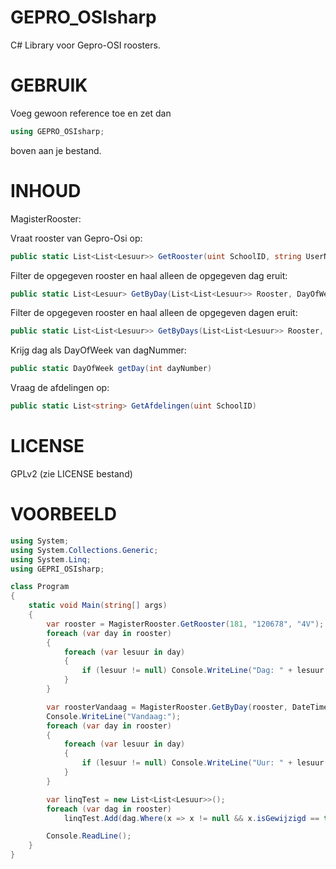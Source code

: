 GEPRO_OSIsharp
==============

C# Library voor Gepro-OSI roosters.

GEBRUIK
==============
Voeg gewoon reference toe en zet dan
```csharp
using GEPRO_OSIsharp;
```
boven aan je bestand.

INHOUD
==============
MagisterRooster:

Vraat rooster van Gepro-Osi op:
```csharp
public static List<List<Lesuur>> GetRooster(uint SchoolID, string UserName, string Afdeling)
```
Filter de opgegeven rooster en haal alleen de opgegeven dag eruit:
```csharp
public static List<Lesuur> GetByDay(List<List<Lesuur>> Rooster, DayOfWeek Dag)
```
Filter de opgegeven rooster en haal alleen de opgegeven dagen eruit:
```csharp
public static List<List<Lesuur>> GetByDays(List<List<Lesuur>> Rooster, List<DayOfWeek> Dagen)
```
Krijg dag als DayOfWeek van dagNummer:
```csharp
public static DayOfWeek getDay(int dayNumber)
```
Vraag de afdelingen op:
```csharp
public static List<string> GetAfdelingen(uint SchoolID)
```
  
  
LICENSE
==============
GPLv2 (zie LICENSE bestand)

VOORBEELD
==============
```csharp
using System;
using System.Collections.Generic;
using System.Linq;
using GEPRI_OSIsharp;

class Program
{
    static void Main(string[] args)
    {
        var rooster = MagisterRooster.GetRooster(181, "120678", "4V");
        foreach (var day in rooster)
        {
            foreach (var lesuur in day)
            {
                if (lesuur != null) Console.WriteLine("Dag: " + lesuur.Dag + ", Uur: " + lesuur.Uur + ":   " + lesuur.Vak.Naam);
            }
        }

        var roosterVandaag = MagisterRooster.GetByDay(rooster, DateTime.Today.DayOfWeek);
        Console.WriteLine("Vandaag:");
        foreach (var day in rooster)
        {
            foreach (var lesuur in day)
            {
                if (lesuur != null) Console.WriteLine("Uur: " + lesuur.Uur + ":   " + lesuur.Vak.Naam);
            }
        }

        var linqTest = new List<List<Lesuur>>();
        foreach (var dag in rooster)
            linqTest.Add(dag.Where(x => x != null && x.isGewijzigd == true).ToList()); //LINQ enabled :)

        Console.ReadLine();
    }
}
```
